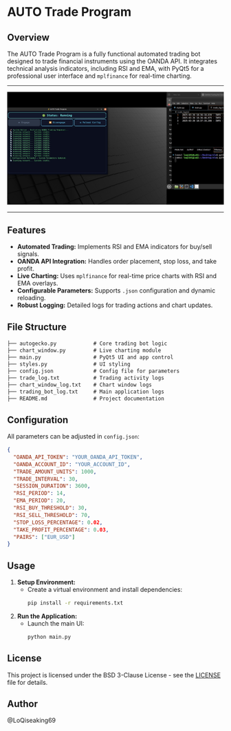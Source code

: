 # AUTO Trade Program

## Overview
The AUTO Trade Program is a fully functional automated trading bot designed to trade financial instruments using the OANDA API. It integrates technical analysis indicators, including RSI and EMA, with PyQt5 for a professional user interface and `mplfinance` for real-time charting.
___
![img](https://github.com/LoQiseaking69/simplefx/blob/main/IMG_9963.jpeg)
___

## Features
- **Automated Trading:** Implements RSI and EMA indicators for buy/sell signals.
- **OANDA API Integration:** Handles order placement, stop loss, and take profit.
- **Live Charting:** Uses `mplfinance` for real-time price charts with RSI and EMA overlays.
- **Configurable Parameters:** Supports `.json` configuration and dynamic reloading.
- **Robust Logging:** Detailed logs for trading actions and chart updates.

## File Structure
```
├── autogecko.py            # Core trading bot logic
├── chart_window.py         # Live charting module
├── main.py                 # PyQt5 UI and app control
├── styles.py               # UI styling
├── config.json             # Config file for parameters
├── trade_log.txt           # Trading activity logs
├── chart_window_log.txt    # Chart window logs
├── trading_bot_log.txt     # Main application logs
├── README.md               # Project documentation
```

## Configuration
All parameters can be adjusted in `config.json`:
```json
{
  "OANDA_API_TOKEN": "YOUR_OANDA_API_TOKEN",
  "OANDA_ACCOUNT_ID": "YOUR_ACCOUNT_ID",
  "TRADE_AMOUNT_UNITS": 1000,
  "TRADE_INTERVAL": 30,
  "SESSION_DURATION": 3600,
  "RSI_PERIOD": 14,
  "EMA_PERIOD": 20,
  "RSI_BUY_THRESHOLD": 30,
  "RSI_SELL_THRESHOLD": 70,
  "STOP_LOSS_PERCENTAGE": 0.02,
  "TAKE_PROFIT_PERCENTAGE": 0.03,
  "PAIRS": ["EUR_USD"]
}
```

## Usage
1. **Setup Environment:**
   - Create a virtual environment and install dependencies:
     ```bash
     pip install -r requirements.txt
     ```
2. **Run the Application:**
   - Launch the main UI:
     ```bash
     python main.py
     ```

## License
This project is licensed under the BSD 3-Clause License - see the [LICENSE](LICENSE) file for details.

## Author
@LoQiseaking69
